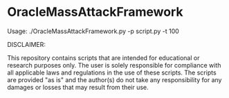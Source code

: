 # OracleMassAttackFramework

Usage: ./OracleMassAttackFramework.py -p script.py -t 100

DISCLAIMER:

This repository contains scripts that are intended for educational or research purposes only. The user is solely responsible for compliance with all applicable laws and regulations in the use of these scripts. The scripts are provided "as is" and the author(s) do not take any responsibility for any damages or losses that may result from their use.
